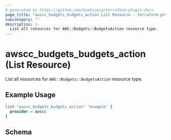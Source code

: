 ```yaml
---
# generated by https://github.com/hashicorp/terraform-plugin-docs
page_title: "awscc_budgets_budgets_action List Resource - terraform-provider-awscc"
subcategory: ""
description: |-
  List all resources for AWS::Budgets::BudgetsAction resource type.
---
```


# awscc_budgets_budgets_action (List Resource)

List all resources for `AWS::Budgets::BudgetsAction` resource type.

## Example Usage

```terraform
list "awscc_budgets_budgets_action" "example" {
  provider = awscc
}
```

<!-- schema generated by tfplugindocs -->
## Schema
